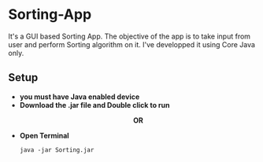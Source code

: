 # Sorting-App
It's a GUI based Sorting App. The objective of the app is to take input from user and perform Sorting algorithm on it. I've developped it using Core Java only.

## Setup
<ul>
  <li><b>you must have Java enabled device</b>
  <li><b>Download the .jar file and Double click to run</b></li>
  <p align="center"><b>OR</b></p>
  <li><b>Open Terminal</b></li>
  
  ```
  java -jar Sorting.jar
  ```
  
## 
